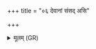 +++
title = "०६ देवानां संसद् असि"

+++
<details><summary>मूलम् (GR)</summary>

+++(PSK 20.52.6)+++देवानां संसद् असि  
देवानां यातुर् असि ।  
यया तन्वा ब्रह्म जिन्वसि  
तया मा जिन्व ॥
</details>